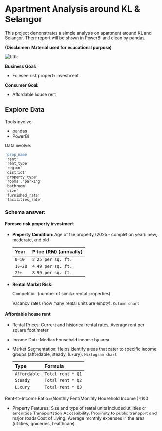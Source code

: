 # Apartment Analysis around KL & Selangor

This project demonstrates a simple analysis on apartment around KL and Selangor. There report will be shown in PowerBi and clean by pandas.  

**(Disclaimer: Material used for educational purpose)**

![tittle](https://images.pexels.com/photos/439391/pexels-photo-439391.jpeg)

**Business Goal:**
- Foresee risk property investment 

**Consumer Goal:**
- Affordable house rent

## Explore Data
Tools involve:
- pandas
- PowerBi

Data involve:
```bash
'prop_name
'rent'
'rent_type'
'region'
'district'
'property_type'
'rooms','parking'
'bathroom'
'size'
'furnished_rate'
'facilities_rate'
```

### Schema answer:

#### Foresee risk property investment 
- **Property Condition:**
    Age of the property (2025 - completion year): new, moderate, and old

    | Year     | Price (RM) (annually)     |
    | :-------- | :------- |
    | `0–10` | `2.25 per sq. ft.` | 
    | `10–20` | `4.49 per sq. ft.` | 
    | `20+` | `8.99 per sq. ft.` |


- **Rental Market Risk:**
    
    Competition (number of similar rental properties)
    
    Vacancy rates (how many rental units are empty).
    `Column chart`

#### Affordable house rent
- Rental Prices: 
    Current and historical rental rates. Average rent per square foot/meter
- Income Data:
    Median household income by area
- Market Segmentation: 
    Helps identify areas that cater to specific income groups (affordable, steady, luxury). `Histogram chart`

    | Type     | Formula |
    | :-------- | :------- |
    | `Affordable` | `Total rent * Q1` | 
    | `Steady` | `Total rent * Q2` | 
    | `Luxury` | `Total rent * Q3` |
Rent-to-Income Ratio=(Monthly Rent/Monthly Household Income
 )×100

- Property Features:
Size and type of rental units
Included utilities or amenities
Transportation Accessibility:
Proximity to public transport and major roads
Cost of Living:
Average monthly expenses in the area (utilities, groceries, healthcare)